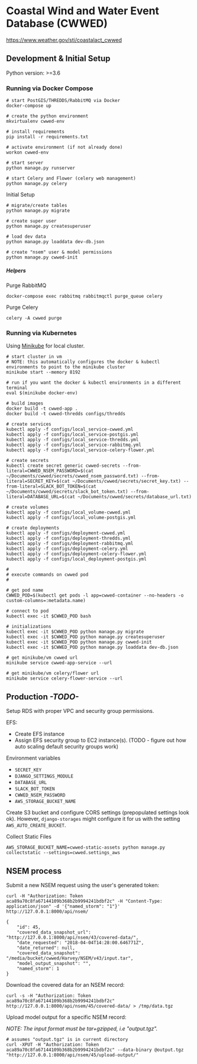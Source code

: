 # Coastal Wind and Water Event Database (CWWED)

https://www.weather.gov/sti/coastalact_cwwed

## Development & Initial Setup

Python version: >=3.6

### Running via Docker Compose
   
    # start PostGIS/THREDDS/RabbitMQ via Docker
    docker-compose up

    # create the python environment
    mkvirtualenv cwwed-env
    
    # install requirements
    pip install -r requirements.txt
    
    # activate environment (if not already done)
    workon cwwed-env
    
    # start server
    python manage.py runserver
    
    # start Celery and Flower (celery web management)
    python manage.py celery
    
Initial Setup

    # migrate/create tables
    python manage.py migrate
    
    # create super user
    python manage.py createsuperuser
    
    # load dev data
    python manage.py loaddata dev-db.json

    # create "nsem" user & model permissions
    python manage.py cwwed-init
    
##### Helpers

Purge RabbitMQ

    docker-compose exec rabbitmq rabbitmqctl purge_queue celery
    
Purge Celery

    celery -A cwwed purge
    
    
### Running via Kubernetes

Using [Minikube](https://github.com/kubernetes/minikube) for local cluster.

    # start cluster in vm
    # NOTE: this automatically configures the docker & kubectl environments to point to the minikube cluster
    minikube start --memory 8192
    
    # run if you want the docker & kubectl environments in a different terminal
    eval $(minikube docker-env)
    
    # build images
    docker build -t cwwed-app .
    docker build -t cwwed-thredds configs/thredds
    
    # create services
    kubectl apply -f configs/local_service-cwwed.yml
    kubectl apply -f configs/local_service-postgis.yml
    kubectl apply -f configs/local_service-thredds.yml
    kubectl apply -f configs/local_service-rabbitmq.yml
    kubectl apply -f configs/local_service-celery-flower.yml
    
    # create secrets
    kubectl create secret generic cwwed-secrets --from-literal=CWWED_NSEM_PASSWORD=$(cat ~/Documents/cwwed/secrets/cwwed_nsem_password.txt) --from-literal=SECRET_KEY=$(cat ~/Documents/cwwed/secrets/secret_key.txt) --from-literal=SLACK_BOT_TOKEN=$(cat ~/Documents/cwwed/secrets/slack_bot_token.txt) --from-literal=DATABASE_URL=$(cat ~/Documents/cwwed/secrets/database_url.txt)
    
    # create volumes
    kubectl apply -f configs/local_volume-cwwed.yml
    kubectl apply -f configs/local_volume-postgis.yml
    
    # create deployments
    kubectl apply -f configs/deployment-cwwed.yml
    kubectl apply -f configs/deployment-thredds.yml
    kubectl apply -f configs/deployment-rabbitmq.yml
    kubectl apply -f configs/deployment-celery.yml
    kubectl apply -f configs/deployment-celery-flower.yml
    kubectl apply -f configs/local_deployment-postgis.yml
    
    #
    # execute commands on cwwed pod
    #
    
    # get pod name
    CWWED_POD=$(kubectl get pods -l app=cwwed-container --no-headers -o custom-columns=:metadata.name)
    
    # connect to pod
    kubectl exec -it $CWWED_POD bash
    
    # initializations
    kubectl exec -it $CWWED_POD python manage.py migrate
    kubectl exec -it $CWWED_POD python manage.py createsuperuser
    kubectl exec -it $CWWED_POD python manage.py cwwed-init
    kubectl exec -it $CWWED_POD python manage.py loaddata dev-db.json
    
    # get minikube/vm cwwed url
    minikube service cwwed-app-service --url
    
    # get minikube/vm celery/flower url
    minikube service celery-flower-service --url
    
    
## Production *-TODO-*
Setup RDS with proper VPC and security group permissions.

EFS:
- Create EFS instance
- Assign EFS security group to EC2 instance(s).  (TODO - figure out how auto scaling default security groups work)

Environment variables
- `SECRET_KEY`
- `DJANGO_SETTINGS_MODULE`
- `DATABASE_URL`
- `SLACK_BOT_TOKEN`
- `CWWED_NSEM_PASSWORD`
- `AWS_STORAGE_BUCKET_NAME`

Create S3 bucket and configure CORS settings (prepopulated settings look ok).
However, `django-storages` might configure it for us with the setting `AWS_AUTO_CREATE_BUCKET`.

Collect Static Files

    AWS_STORAGE_BUCKET_NAME=cwwed-static-assets python manage.py collectstatic --settings=cwwed.settings_aws
    
    
## NSEM process

Submit a new NSEM request using the user's generated token:

    curl -H "Authorization: Token aca89a70c8fa67144109b368b2b9994241bdbf2c" -H "Content-Type: application/json" -d '{"named_storm": "1"}' http://127.0.0.1:8000/api/nsem/
    
    {
        "id": 45,
        "covered_data_snapshot_url": "http://127.0.0.1:8000/api/nsem/43/covered-data/",
        "date_requested": "2018-04-04T14:28:00.646771Z",
        "date_returned": null,
        "covered_data_snapshot": "/media/bucket/cwwed/Harvey/NSEM/v43/input.tar",
        "model_output_snapshot": "",
        "named_storm": 1
    }

    
Download the covered data for an NSEM record:

    curl -s -H "Authorization: Token aca89a70c8fa67144109b368b2b9994241bdbf2c" http://127.0.0.1:8000/api/nsem/45/covered-data/ > /tmp/data.tgz
    
Upload model output for a specific NSEM record:

*NOTE: The input format must be tar+gzipped, i.e "output.tgz".*

    # assumes "output.tgz" is in current directory
    curl -XPUT -H "Authorization: Token aca89a70c8fa67144109b368b2b9994241bdbf2c" --data-binary @output.tgz "http://127.0.0.1:8000/api/nsem/45/upload-output/"
